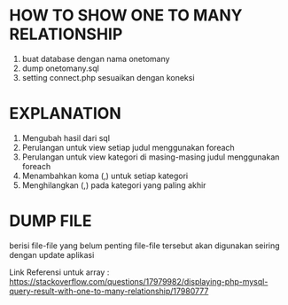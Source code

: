 # HOW TO SHOW ONE TO MANY RELATIONSHIP

1. buat database dengan nama onetomany
2. dump onetomany.sql
3. setting connect.php sesuaikan dengan koneksi 

# EXPLANATION

1. Mengubah hasil dari sql
2. Perulangan untuk view setiap judul menggunakan foreach
3. Perulangan untuk view kategori di masing-masing judul menggunakan foreach
4. Menambahkan koma (,) untuk setiap kategori
5. Menghilangkan (,) pada kategori yang paling akhir

# DUMP FILE
berisi file-file yang belum penting file-file tersebut akan digunakan seiring dengan update aplikasi

Link Referensi untuk array :
https://stackoverflow.com/questions/17979982/displaying-php-mysql-query-result-with-one-to-many-relationship/17980777